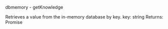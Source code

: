 dbmemory - getKnowledge

Retrieves a value from the in-memory database by key.
key: string
Returns: Promise
